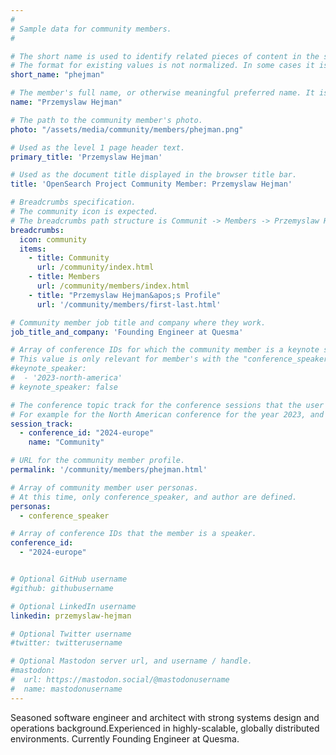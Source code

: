 ```yaml
---
#
# Sample data for community members.
#

# The short name is used to identify related pieces of content in the site. For example it is used in the "authors" array of blog posts, and it is used in the "presenters" array for OpenSearch Conference sessions to identify who is speaking.
# The format for existing values is not normalized. In some cases it is "first-initial-of-first-name" + "last-name", or matching a GitHub username, or something all together random. What is important is that it is unique within the system.
short_name: "phejman"

# The member's full name, or otherwise meaningful preferred name. It is used in the templates for presenting content authors as well as the name of conference speakers.
name: "Przemyslaw Hejman"

# The path to the community member's photo.
photo: "/assets/media/community/members/phejman.png"

# Used as the level 1 page header text.
primary_title: 'Przemyslaw Hejman'

# Used as the document title displayed in the browser title bar.
title: 'OpenSearch Project Community Member: Przemyslaw Hejman'

# Breadcrumbs specification.
# The community icon is expected.
# The breadcrumbs path structure is Communit -> Members -> Przemyslaw Hejman's Profile.
breadcrumbs:
  icon: community
  items:
    - title: Community
      url: /community/index.html
    - title: Members
      url: /community/members/index.html
    - title: "Przemyslaw Hejman&apos;s Profile"
      url: '/community/members/first-last.html'

# Community member job title and company where they work.
job_title_and_company: 'Founding Engineer at Quesma'

# Array of conference IDs for which the community member is a keynote speaker, if any, or boolean false otherwise.
# This value is only relevant for member's with the "conference_speaker" user persona.
#keynote_speaker:
#  - '2023-north-america'
# keynote_speaker: false

# The conference topic track for the conference sessions that the user is a speaker. These are shaped as an array of value pairs mapping conference ID and name. 
# For example for the North American conference for the year 2023, and the "Community" track:
session_track: 
  - conference_id: "2024-europe"
    name: "Community"

# URL for the community member profile.
permalink: '/community/members/phejman.html'

# Array of community member user personas.
# At this time, only conference_speaker, and author are defined.
personas:
  - conference_speaker

# Array of conference IDs that the member is a speaker.
conference_id:
  - "2024-europe"


# Optional GitHub username
#github: githubusername

# Optional LinkedIn username
linkedin: przemyslaw-hejman

# Optional Twitter username
#twitter: twitterusername

# Optional Mastodon server url, and username / handle.
#mastodon:
#  url: https://mastodon.social/@mastodonusername
#  name: mastodonusername
---
```


Seasoned software engineer and architect with strong systems design and operations background.Experienced in highly-scalable, globally distributed environments. Currently Founding Engineer at Quesma.